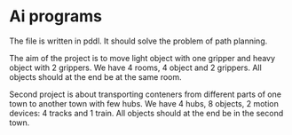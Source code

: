 # Ai programs

The file is written in pddl. It should solve the problem of path planning. 

The aim of the project is to move light object with one gripper and heavy object with 2 grippers. 
We have 4 rooms, 4 object and 2 grippers.
All objects should at the end be at the same room.

Second project is about transporting conteners from different parts of one town to another town with few hubs.
We have 4 hubs, 8 objects, 2 motion devices: 4 tracks and 1 train.
All objects should at the end be in the second town. 
